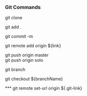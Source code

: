 ### Git Commands

git clone 

git add .

git commit -m 

git remote add origin ${link}

git push origin master   
git push origin solo

git branch

git checkout ${branchName}

*** git remote set-url origin ${.git-link}
